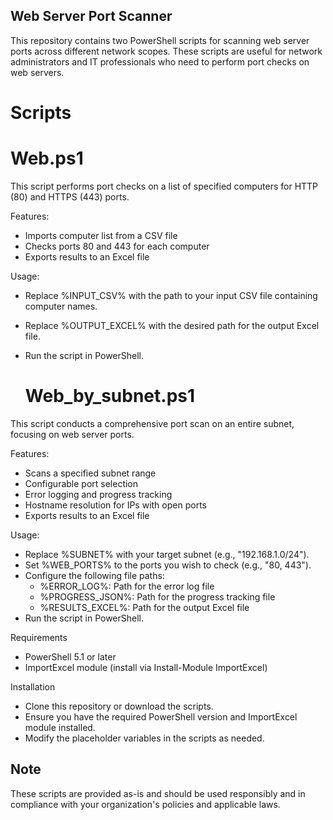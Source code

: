 
## Web Server Port Scanner ##
This repository contains two PowerShell scripts for scanning web server ports across different network scopes. These scripts are useful for network administrators and IT professionals who need to perform port checks on web servers.

# Scripts #
  # Web.ps1 # 
This script performs port checks on a list of specified computers for HTTP (80) and HTTPS (443) ports.

Features:
* Imports computer list from a CSV file
* Checks ports 80 and 443 for each computer
* Exports results to an Excel file

Usage:
* Replace %INPUT_CSV% with the path to your input CSV file containing computer names.
* Replace %OUTPUT_EXCEL% with the desired path for the output Excel file.
* Run the script in PowerShell.

  # Web_by_subnet.ps1 #
This script conducts a comprehensive port scan on an entire subnet, focusing on web server ports.

Features:
* Scans a specified subnet range
* Configurable port selection
* Error logging and progress tracking
* Hostname resolution for IPs with open ports
* Exports results to an Excel file

Usage:
* Replace %SUBNET% with your target subnet (e.g., "192.168.1.0/24").
* Set %WEB_PORTS% to the ports you wish to check (e.g., "80, 443").
* Configure the following file paths:
  * %ERROR_LOG%: Path for the error log file
  * %PROGRESS_JSON%: Path for the progress tracking file
  * %RESULTS_EXCEL%: Path for the output Excel file
* Run the script in PowerShell.

Requirements
* PowerShell 5.1 or later
* ImportExcel module (install via Install-Module ImportExcel)

Installation
* Clone this repository or download the scripts.
* Ensure you have the required PowerShell version and ImportExcel module installed.
* Modify the placeholder variables in the scripts as needed.


## Note ##
These scripts are provided as-is and should be used responsibly and in compliance with your organization's policies and applicable laws.
